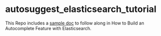 # autosuggest_elasticsearch_tutorial
This Repo includes a [sample doc](blog_06_autoSuggest_dataSet.js) to follow along in How to Build an Autocomplete Feature with Elasticsearch.
